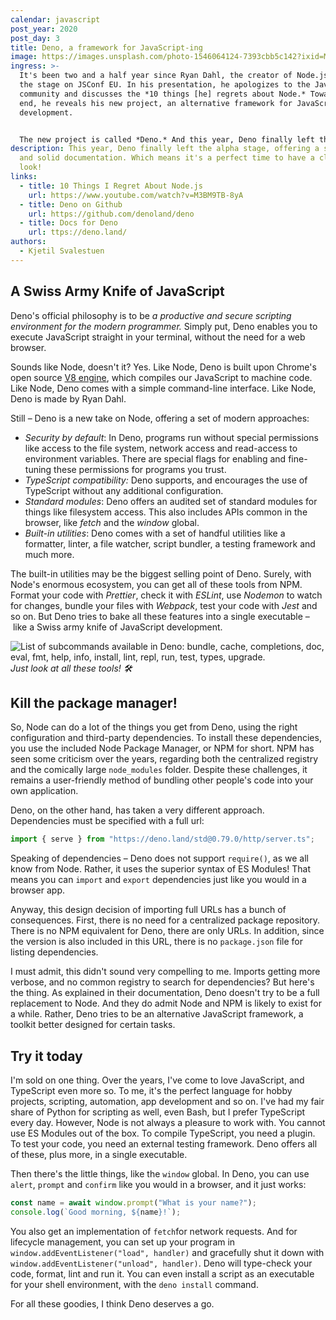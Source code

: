 ```yaml
---
calendar: javascript
post_year: 2020
post_day: 3
title: Deno, a framework for JavaScript-ing
image: https://images.unsplash.com/photo-1546064124-7393cbb5c142?ixid=MXwxMjA3fDB8MHxwaG90by1wYWdlfHx8fGVufDB8fHw%3D&ixlib=rb-1.2.1&auto=format&fit=crop&w=2250&q=80
ingress: >-
  It's been two and a half year since Ryan Dahl, the creator of Node.js entered
  the stage on JSConf EU. In his presentation, he apologizes to the JavaScript
  community and discusses the *10 things [he] regrets about Node.* Towards the
  end, he reveals his new project, an alternative framework for JavaScript
  development.


  The new project is called *Deno.* And this year, Deno finally left the alpha stage, offering a stable CLI and solid documentation. Which means it's the perfect time to have a closer look!
description: This year, Deno finally left the alpha stage, offering a stable CLI
  and solid documentation. Which means it's a perfect time to have a closer
  look!
links:
  - title: 10 Things I Regret About Node.js
    url: https://www.youtube.com/watch?v=M3BM9TB-8yA
  - title: Deno on Github
    url: https://github.com/denoland/deno
  - title: Docs for Deno
    url: ttps://deno.land/
authors:
  - Kjetil Svalestuen
---
```

## A Swiss Army Knife of JavaScript

Deno's official philosophy is to be *a productive and secure scripting environment for the modern programmer.* Simply put, Deno enables you to execute JavaScript straight in your terminal, without the need for a web browser.

Sounds like Node, doesn't it? Yes. Like Node, Deno is built upon Chrome's open source [V8 engine](https://v8.dev/), which compiles our JavaScript to machine code. Like Node, Deno comes with a simple command-line interface. Like Node, Deno is made by Ryan Dahl.

Still – Deno is a new take on Node, offering a set of modern approaches:

- *Security by default*: In Deno, programs run without special permissions like access to the file system, network access and read-access to environment variables. There are special flags for enabling and fine-tuning these permissions for programs you trust.
- *TypeScript compatibility:* Deno supports, and encourages the use of TypeScript without any additional configuration.
- *Standard modules*: Deno offers an audited set of standard modules for things like filesystem access. This also includes APIs common in the browser, like *fetch* and the *window* global.
- *Built-in utilities*: Deno comes with a set of handful utilities like a formatter, linter, a file watcher, script bundler, a testing framework and much more.

The built-in utilities may be the biggest selling point of Deno. Surely, with Node's enormous ecosystem, you can get all of these tools from NPM. Format your code with *Prettier*, check it with *ESLint*, use *Nodemon* to watch for changes, bundle your files with *Webpack*, test your code with *Jest* and so on. But Deno tries to bake all these features into a single executable – like a Swiss army knife of JavaScript development.

![List of subcommands available in Deno: bundle, cache, completions, doc, eval, fmt, help, info, install, lint, repl, run, test, types, upgrade.](https://i.imgur.com/mhOzA8y.png)
*Just look at all these tools! 🛠*

## Kill the package manager!

So, Node can do a lot of the things you get from Deno, using the right configuration and third-party dependencies. To install these dependencies, you use the included Node Package Manager, or NPM for short. NPM has seen some criticism over the years, regarding both the centralized registry and the comically large `node_modules` folder. Despite these challenges, it remains a user-friendly method of bundling other people's code into your own application.

Deno, on the other hand, has taken a very different approach. Dependencies must be specified with a full url:

```ts
import { serve } from "https://deno.land/std@0.79.0/http/server.ts";
```

Speaking of dependencies – Deno does not support `require()`, as we all know from Node. Rather, it uses the superior syntax of ES Modules! That means you can `import` and `export` dependencies just like you would in a browser app.

Anyway, this design decision of importing full URLs has a bunch of consequences. First, there is no need for a centralized package repository. There is no NPM equivalent for Deno, there are only URLs. In addition, since the version is also included in this URL, there is no `package.json` file for listing dependencies.

I must admit, this didn't sound very compelling to me. Imports getting more verbose, and no common registry to search for dependencies? But here's the thing. As explained in their documentation, Deno doesn't try to be a full replacement to Node. And they do admit Node and NPM is likely to exist for a while. Rather, Deno tries to be an alternative JavaScript framework, a toolkit better designed for certain tasks.

## Try it today

I'm sold on one thing. Over the years, I've come to love JavaScript, and TypeScript even more so. To me, it's the perfect language for hobby projects, scripting, automation, app development and so on. I've had my fair share of Python for scripting as well, even Bash, but I prefer TypeScript every day. However, Node is not always a pleasure to work with. You cannot use ES Modules out of the box. To  compile TypeScript, you need a plugin. To test your code, you need an external testing framework. Deno offers all of these, plus more, in a single executable.

Then there's the little things, like the `window` global. In Deno, you can use `alert`, `prompt` and `confirm` like you would in a browser, and it just works:

```ts
const name = await window.prompt("What is your name?");
console.log(`Good morning, ${name}!`);
```

You also get an implementation of `fetch`for network requests. And for lifecycle management, you can set up your program in `window.addEventListener("load", handler)` and gracefully shut it down with `window.addEventListener("unload", handler)`. Deno will type-check your code, format, lint and run it. You can even install a script as an executable for your shell environment, with the `deno install` command.

For all these goodies, I think Deno deserves a go.